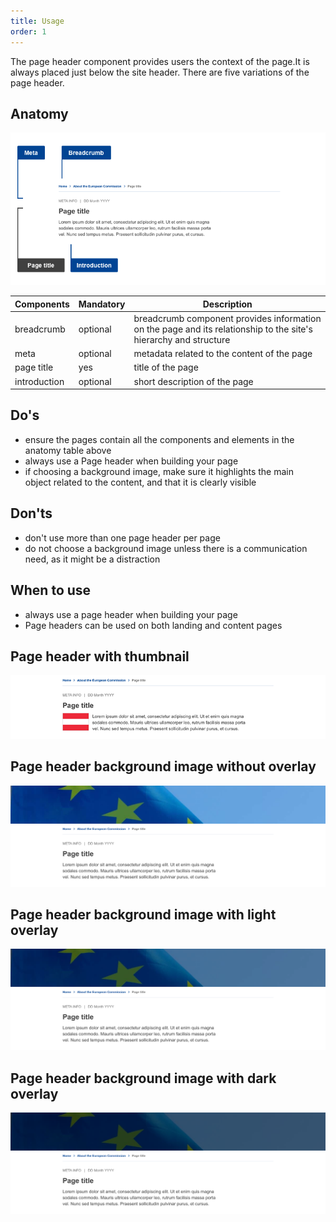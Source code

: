 ```yaml
---
title: Usage
order: 1
---
```

The page header component provides users the context of the page.It is always placed just below the site header. There are five variations of the page header.

## Anatomy

![](/cms-images/standardised-page-header.png)

| Components                                                                          | Mandatory | Description                                                                                                      |
| ----------------------------------------------------------------------------------- | --------- | ---------------------------------------------------------------------------------------------------------------- |
| <Link to="/ec/components/navigation/breadcrumb/usage/" standalone>breadcrumb</Link> | optional  | breadcrumb component provides information on the page and its relationship to the site's hierarchy and structure |
| meta                                                                                | optional  | metadata related to the content of the page                                                                      |
| page title                                                                          | yes       | title of the page                                                                                                |
| introduction                                                                        | optional  | short description of the page                                                                                    |

## Do's

- ensure the pages contain all the components and elements in the anatomy table above
- always use a Page header when building your page
- if choosing a background image, make sure it highlights the main object related to the content, and that it is clearly visible

## Don'ts

- don't use more than one page header per page
- do not choose a background image unless there is a communication need, as it might be a distraction

## When to use

- always use a page header when building your page
- Page headers can be used on both landing and content pages

## Page header with thumbnail

![](/cms-images/ec_ph_st_thumb_l_734px.png)

## Page header background image without overlay

![](/cms-images/ec_ph_stan_image_l_996px.png)

## Page header background image with light overlay

![](/cms-images/ec_ph_stan_light_l_996px.png)

## Page header background image with dark overlay

![](/cms-images/ec_ph_stan_dark_l_996px.png)
